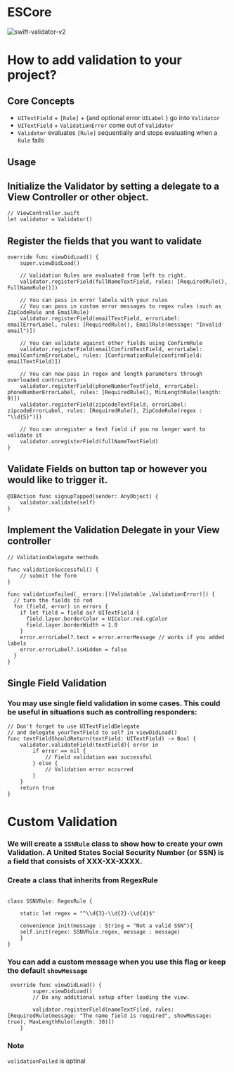 # ESCore



![swift-validator-v2](https://user-images.githubusercontent.com/13080678/207071744-021e226b-bc1e-432f-8cfd-be5903f1d838.gif)



# How to add validation to your project?



## Core Concepts

- ``` UITextField ``` +  ``` [Rule] ``` + (and optional error  ``` UILabel ``` ) go into   ``` Validator  ```
- ``` UITextField ```  +  ``` ValidationError ``` come out of ``` Validator  ```
- ``` Validator ``` evaluates  ``` [Rule] ``` sequentially and stops evaluating when a ``` Rule ``` fails


## Usage



## Initialize the Validator by setting a delegate to a View Controller or other object.

```
// ViewController.swift
let validator = Validator()

```

## Register the fields that you want to validate

```
override func viewDidLoad() {
	super.viewDidLoad()

	// Validation Rules are evaluated from left to right.
	validator.registerField(fullNameTextField, rules: [RequiredRule(), FullNameRule()])
	
	// You can pass in error labels with your rules
	// You can pass in custom error messages to regex rules (such as ZipCodeRule and EmailRule)
	validator.registerField(emailTextField, errorLabel: emailErrorLabel, rules: [RequiredRule(), EmailRule(message: "Invalid email")])
	
	// You can validate against other fields using ConfirmRule
	validator.registerField(emailConfirmTextField, errorLabel: emailConfirmErrorLabel, rules: [ConfirmationRule(confirmField: emailTextField)])
	
	// You can now pass in regex and length parameters through overloaded contructors
	validator.registerField(phoneNumberTextField, errorLabel: phoneNumberErrorLabel, rules: [RequiredRule(), MinLengthRule(length: 9)])
	validator.registerField(zipcodeTextField, errorLabel: zipcodeErrorLabel, rules: [RequiredRule(), ZipCodeRule(regex : "\\d{5}")])

	// You can unregister a text field if you no longer want to validate it
	validator.unregisterField(fullNameTextField)
}

```

## Validate Fields on button tap or however you would like to trigger it.

```
@IBAction func signupTapped(sender: AnyObject) {
	validator.validate(self)
}

```

## Implement the Validation Delegate in your View controller

```
// ValidationDelegate methods

func validationSuccessful() {
	// submit the form
}

func validationFailed(_ errors:[(Validatable ,ValidationError)]) {
  // turn the fields to red
  for (field, error) in errors {
    if let field = field as? UITextField {
      field.layer.borderColor = UIColor.red.cgColor
      field.layer.borderWidth = 1.0
    }
    error.errorLabel?.text = error.errorMessage // works if you added labels
    error.errorLabel?.isHidden = false
  }
}

```

## Single Field Validation

### You may use single field validation in some cases. This could be useful in situations such as controlling responders:

```
// Don't forget to use UITextFieldDelegate
// and delegate yourTextField to self in viewDidLoad()
func textFieldShouldReturn(textField: UITextField) -> Bool {
    validator.validateField(textField){ error in
        if error == nil {
            // Field validation was successful
        } else {
            // Validation error occurred
        }
    }
    return true
}

```

# Custom Validation

### We will create a ``` SSNRule ```  class to show how to create your own Validation. A United States Social Security Number (or SSN) is a field that consists of XXX-XX-XXXX.

### Create a class that inherits from RegexRule

```

class SSNVRule: RegexRule {

    static let regex = "^\\d{3}-\\d{2}-\\d{4}$"
	
    convenience init(message : String = "Not a valid SSN"){
	self.init(regex: SSNVRule.regex, message : message)
    }
}

```


### You can add a custom message when you use this flag or keep the default  ``` showMessage ```

```
 override func viewDidLoad() {
        super.viewDidLoad()
        // Do any additional setup after loading the view.
        
        validator.registerField(nameTextFiled, rules:  [RequiredRule(message: "The name field is required", showMessage: true), MaxLengthRule(length: 30)])
    }

```

### Note 
```validationFailed``` is optinal 
